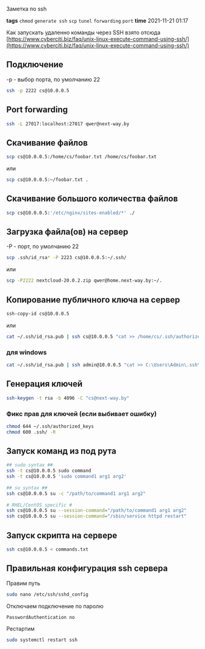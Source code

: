 Заметка по ssh

**tags** `chmod` `generate ssh` `scp` `tunel` `forwarding` `port`
**time** 2021-11-21 01:17

Как запускать удаленно команды через SSH взято отсюда [https://www.cyberciti.biz/faq/unix-linux-execute-command-using-ssh/](https://www.cyberciti.biz/faq/unix-linux-execute-command-using-ssh/)

## Подключение
-p - выбор порта, по умолчанию 22
```bash
ssh -p 2222 cs@10.0.0.5
```
## Port forwarding
```bash
ssh -L 27017:localhost:27017 qwer@next-way.by
```
## Скачивание файлов
```bash
scp cs@10.0.0.5:/home/cs/foobar.txt /home/cs/foobar.txt
```
или
```bash
scp cs@10.0.0.5:~/foobar.txt .
```
## Скачивание большого количества файлов
```bash
scp cs@10.0.0.5:'/etc/nginx/sites-enabled/*' ./
```
## Загрузка файла(ов) на сервер
-P - порт, по умолчанию 22
```bash
scp .ssh/id_rsa* -P 2223 cs@10.0.0.5:~/.ssh/
```
или
```bash
scp -P2222 nextcloud-20.0.2.zip qwer@home.next-way.by:~/.
```
## Копирование публичного ключа на сервер
```bash
ssh-copy-id cs@10.0.0.5
```  
или
```bash
cat ~/.ssh/id_rsa.pub | ssh cs@10.0.0.5 "cat >> /home/cs/.ssh/authorized_keys"
```
### для windows
```bash
cat ~/.ssh/id_rsa.pub | ssh admin@10.0.0.5 "cat >> C:\Users\Admin\.ssh\authorized_keys"
```
## Генерация ключей
```bash
ssh-keygen -t rsa -b 4096 -C "cs@next-way.by"
```
### Фикс прав для ключей (если выбивает ошибку)
```bash
chmod 644 ~/.ssh/authorized_keys
chmod 600 .ssh/ -R	
```
## Запуск команд из под рута
```bash
## sudo syntax ##
ssh -t cs@10.0.0.5 sudo command
ssh -t cs@10.0.0.5 'sudo command1 arg1 arg2'
 
## su syntax ##
ssh cs@10.0.0.5 su -c "/path/to/command1 arg1 arg2"
 
# RHEL/CentOS specific #
ssh cs@10.0.0.5 su --session-command="/path/to/command1 arg1 arg2"
ssh cs@10.0.0.5 su --session-command="/sbin/service httpd restart"
```
## Запуск скрипта на сервере
```bash
ssh cs@10.0.0.5 < commands.txt
```
## Правильная конфигурация ssh сервера
Правим путь
```bash
sudo nano /etc/ssh/sshd_config
```
Отключаем подключение по паролю
```ssh config
PasswordAuthentication no
```
Рестартим
```bash
sudo systemctl restart ssh
```
